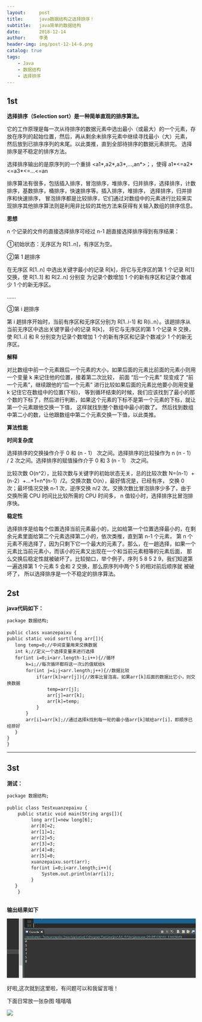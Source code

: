 ```yaml
---
layout:     post
title:      java数据结构之选择排序！
subtitle:   java简单的数据结构
date:       2018-12-14
author:     李勇
header-img: img/post-12-14-6.png
catalog: true
tags:
    - Java
    - 数据结构
    - 选择排序
---
```


## 1st ##
**选择排序（Selection sort）是一种简单直观的排序算法。**

它的工作原理是每一次从待排序的数据元素中选出最小（或最大）的一个元素，存放在序列的起始位置，然后，再从剩余未排序元素中继续寻找最小（大）元素，
然后放到已排序序列的末尾。以此类推，直到全部待排序的数据元素排完。 选择排序是不稳定的排序方法。

选择排序输出的是原序列的一个重排 <a1*,a2*,a3*,...,an*>；，使得 a1*<=a2*<=a3*<=...<=an

排序算法有很多，包括插入排序，冒泡排序，堆排序，归并排序，选择排序，计数排序，基数排序，桶排序，快速排序等。插入排序，堆排序，
选择排序，归并排序和快速排序，
冒泡排序都是比较排序，它们通过对数组中的元素进行比较来实现排序其他排序算法则是利用非比较的其他方法来获得有关输入数组的排序信息。

**思想**

n 个记录的文件的直接选择排序可经过 n-1 趟直接选择排序得到有序结果：

①初始状态：无序区为 R[1..n]，有序区为空。

②第 1 趟排序

在无序区 R[1..n] 中选出关键字最小的记录 R[k]，将它与无序区的第 1 个记录 R[1] 交换，使 R[1..1] 和 R[2..n] 分别变
为记录个数增加 1 个的新有序区和记录个数减少 1 个的新无序区。

……

③第 i 趟排序

第 i 趟排序开始时，当前有序区和无序区分别为 R[1..i-1] 和 R(i..n）。该趟排序从当前无序区中选出关键字最小的记录 R[k]，
将它与无序区的第 1 个记录 R 交换，使 R[1..i] 和 R 分别变为记录个数增加 1 个的新有序区和记录个数减少 1 个的新无序区。

**解释**

对比数组中前一个元素跟后一个元素的大小，如果后面的元素比前面的元素小则用一个变量 k 来记住他的位置，接着第二次比较，
前面 “后一个元素” 现变成了 “前一个元素”，继续跟他的“后一个元素” 进行比较如果后面的元素比他要小则用变量 k 记住它在数组中的位置(下标)，
等到循环结束的时候，我们应该找到了最小的那个数的下标了，然后进行判断，如果这个元素的下标不是第一个元素的下标，就让第一个元素跟他交换一下值，
这样就找到整个数组中最小的数了。
然后找到数组中第二小的数，让他跟数组中第二个元素交换一下值，以此类推。

**算法性能**

**时间复杂度**

选择排序的交换操作介于 0 和 (n - 1） 次之间。选择排序的比较操作为 n (n - 1） / 2 次之间。选择排序的赋值操作介于 0 和 3 (n - 1） 次之间。

比较次数 O(n^2），比较次数与关键字的初始状态无关，总的比较次数 N=(n-1）+(n-2）+...+1=n*(n-1）/2。交换次数 O(n），最好情况是，已经有序，
交换 0 次；最坏情况交换 n-1 次，逆序交换 n/2 次。交换次数比冒泡排序少多了，由于交换所需 CPU 时间比比较所需的 CPU 时间多，
n 值较小时，选择排序比冒泡排序快。

**稳定性**

选择排序是给每个位置选择当前元素最小的，比如给第一个位置选择最小的，在剩余元素里面给第二个元素选择第二小的，依次类推，直到第 n-1 个元素，
第 n 个元素不用选择了，因为只剩下它一个最大的元素了。那么，在一趟选择，如果一个元素比当前元素小，而该小的元素又出现在一个和当前元素相等的元素后面，
那么交换后稳定性就被破坏了。比较拗口，举个例子，序列 5 8 5 2 9，我们知道第一遍选择第 1 个元素 5 会和 2 交换，那么原序列中两个 5 的相对前后顺序就
被破坏了，
所以选择排序是一个不稳定的排序算法。

## 2st ##
**java代码如下：**
   ```
   package 数据结构;

public class xuanzepaixu {
  public static void sort(long arr[]){
	  long temp=0;//中间变量用来交换数据
	  int k;//定义一个选择变量来进行选择
	  for(int i=0;i<arr.length-1;i++){//循环
		  k=i;//每次循环都将这一次i的值赋给k
		  for(int j=i;j<arr.length;j++){//数据比较
			  if(arr[k]>arr[j]){//效率比冒泡高，如果arr[k]后面的数据比它小，则交换数据
				  temp=arr[j];
				  arr[j]=arr[k];
				  arr[k]=temp;
			  }
		  }
		  arr[i]=arr[k];//通过选择k找到每一轮的最小值arr[k]赋给arr[i]，即顺序已经排好
	  }
  }
}

```

----


  
## 3st ##
**测试：**
```
package 数据结构;

public class Testxuanzepaixu {
    public static void main(String args[]){
    	 long arr[]=new long[6];
	     arr[0]=2;
	     arr[1]=1;
	     arr[2]=5;
	     arr[3]=3;
	     arr[4]=8;
	     arr[5]=0;
	     xuanzepaixu.sort(arr);
	     for(int i=0;i<arr.length;i++){
	    	 System.out.println(arr[i]);
	     }
   }
    }


```

**输出结果如下**

![](https://raw.githubusercontent.com/CholeChow1/CholeChow1.github.io/master/img/xuanzepaixu.png)

好啦,这次就到这里啦，有问题可以和我留言哦！ 

下面日常放一张杂图 嘻嘻嘻

![](https://timgsa.baidu.com/timg?image&quality=80&size=b9999_10000&sec=1544804911689&di=c0d6a6e7745d4e7ca624806729217e2b&imgtype=0&src=http%3A%2F%2Fb-ssl.duitang.com%2Fuploads%2Fitem%2F201605%2F12%2F20160512210708_NEx8u.thumb.1000_0.jpeg)
